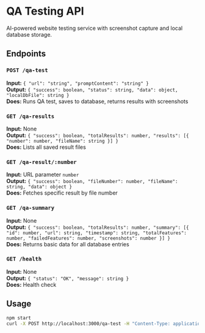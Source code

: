 # QA Testing API

AI-powered website testing service with screenshot capture and local database storage.

## Endpoints

### `POST /qa-test`
**Input:** `{ "url": "string", "promptContent": "string" }`  
**Output:** `{ "success": boolean, "status": string, "data": object, "localDbFile": string }`  
**Does:** Runs QA test, saves to database, returns results with screenshots

### `GET /qa-results`
**Input:** None  
**Output:** `{ "success": boolean, "totalResults": number, "results": [{ "number": number, "fileName": string }] }`  
**Does:** Lists all saved result files

### `GET /qa-result/:number`
**Input:** URL parameter `number`  
**Output:** `{ "success": boolean, "fileNumber": number, "fileName": string, "data": object }`  
**Does:** Fetches specific result by file number

### `GET /qa-summary`
**Input:** None  
**Output:** `{ "success": boolean, "totalResults": number, "summary": [{ "id": number, "url": string, "timestamp": string, "totalFeatures": number, "failedFeatures": number, "screenshots": number }] }`  
**Does:** Returns basic data for all database entries

### `GET /health`
**Input:** None  
**Output:** `{ "status": "OK", "message": string }`  
**Does:** Health check

## Usage
```bash
npm start
curl -X POST http://localhost:3000/qa-test -H "Content-Type: application/json" -d '{"url": "https://example.com", "promptContent": "Test login"}'
``` 
